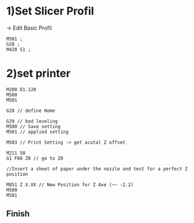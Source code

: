 # 1)Set Slicer Profil

-> Edit Basic Profil

```
M501 ;
G28 ;
M420 S1 ;
```

# 2)set printer

```
M200 D1.128
M500
M501

G28 // define Home

G29 // bed leveling
M500 // Save setting
M501 // applied setting

M503 // Print Setting -> get acutal Z offset

M211 S0
G1 F60 Z0 // go to Z0

//Insert a sheet of paper under the nozzle and test for a perfect Z position

M851 Z X.XX // New Position for Z Axe (~~ -2.2)
M500
M501
```

## Finish